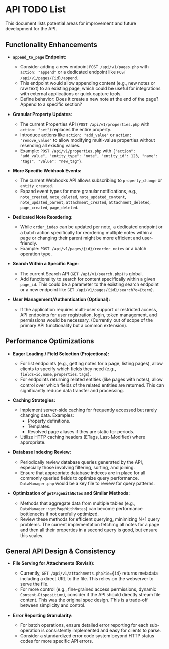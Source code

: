 # API TODO List

This document lists potential areas for improvement and future development for the API.

## Functionality Enhancements

*   **`append_to_page` Endpoint:**
    *   Consider adding a new endpoint `POST /api/v1/pages.php` with `action: "append"` or a dedicated endpoint like `POST /api/v1/pages/{id}/append`.
    *   This endpoint would allow appending content (e.g., new notes or raw text) to an existing page, which could be useful for integrations with external applications or quick capture tools.
    *   Define behavior: Does it create a new note at the end of the page? Append to a specific section?

*   **Granular Property Updates:**
    *   The current Properties API (`POST /api/v1/properties.php` with `action: "set"`) replaces the entire property.
    *   Introduce actions like `action: "add_value"` or `action: "remove_value"` to allow modifying multi-value properties without resending all existing values.
    *   Example: `POST /api/v1/properties.php` with `{"action": "add_value", "entity_type": "note", "entity_id": 123, "name": "tags", "value": "new_tag"}`.

*   **More Specific Webhook Events:**
    *   The current Webhooks API allows subscribing to `property_change` or `entity_created`.
    *   Expand event types for more granular notifications, e.g., `note_created`, `note_deleted`, `note_updated_content`, `note_updated_parent`, `attachment_created`, `attachment_deleted`, `page_created`, `page_deleted`.

*   **Dedicated Note Reordering:**
    *   While `order_index` can be updated per note, a dedicated endpoint or a batch action specifically for reordering multiple notes within a page or changing their parent might be more efficient and user-friendly.
    *   Example: `POST /api/v1/pages/{id}/reorder_notes` or a batch operation type.

*   **Search Within a Specific Page:**
    *   The current Search API (`GET /api/v1/search.php`) is global.
    *   Add functionality to search for content specifically within a given `page_id`. This could be a parameter to the existing search endpoint or a new endpoint like `GET /api/v1/pages/{id}/search?q={term}`.

*   **User Management/Authentication (Optional):**
    *   If the application requires multi-user support or restricted access, API endpoints for user registration, login, token management, and permissions would be necessary. (Currently out of scope of the primary API functionality but a common extension).

## Performance Optimizations

*   **Eager Loading / Field Selection (Projections):**
    *   For list endpoints (e.g., getting notes for a page, listing pages), allow clients to specify which fields they need (e.g., `fields=id,name,properties.tags`).
    *   For endpoints returning related entities (like pages with notes), allow control over which fields of the related entities are returned. This can significantly reduce data transfer and processing.

*   **Caching Strategies:**
    *   Implement server-side caching for frequently accessed but rarely changing data. Examples:
        *   Property definitions.
        *   Templates.
        *   Resolved page aliases if they are static for periods.
    *   Utilize HTTP caching headers (ETags, Last-Modified) where appropriate.

*   **Database Indexing Review:**
    *   Periodically review database queries generated by the API, especially those involving filtering, sorting, and joining.
    *   Ensure that appropriate database indexes are in place for all commonly queried fields to optimize query performance. `DataManager.php` would be a key file to review for query patterns.

*   **Optimization of `getPageWithNotes` and Similar Methods:**
    *   Methods that aggregate data from multiple tables (e.g., `DataManager::getPageWithNotes`) can become performance bottlenecks if not carefully optimized.
    *   Review these methods for efficient querying, minimizing N+1 query problems. The current implementation fetching all notes for a page and then all their properties in a second query is good, but ensure this scales.

## General API Design & Consistency

*   **File Serving for Attachments (Revisit):**
    *   Currently, `GET /api/v1/attachments.php?id={id}` returns metadata including a direct URL to the file. This relies on the webserver to serve the file.
    *   For more control (e.g., fine-grained access permissions, dynamic `Content-Disposition`), consider if the API should directly stream file content. This was the original spec design. This is a trade-off between simplicity and control.

*   **Error Reporting Granularity:**
    *   For batch operations, ensure detailed error reporting for each sub-operation is consistently implemented and easy for clients to parse.
    *   Consider a standardized error code system beyond HTTP status codes for more specific API errors.

```
